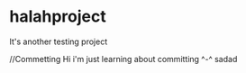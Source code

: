 # halahproject
It's another testing project

//Commetting 
Hi i'm just learning about committing ^-^
sadad
